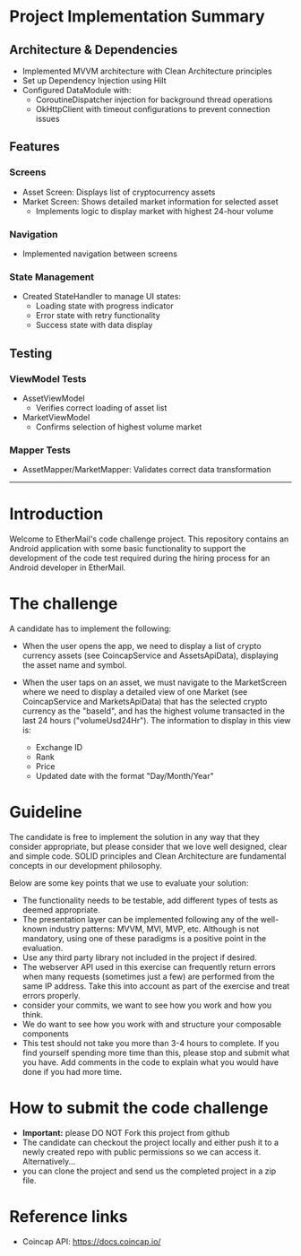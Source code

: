 # Project Implementation Summary

## Architecture & Dependencies
- Implemented MVVM architecture with Clean Architecture principles
- Set up Dependency Injection using Hilt
- Configured DataModule with:
  - CoroutineDispatcher injection for background thread operations
  - OkHttpClient with timeout configurations to prevent connection issues

## Features
### Screens
- Asset Screen: Displays list of cryptocurrency assets
- Market Screen: Shows detailed market information for selected asset
  - Implements logic to display market with highest 24-hour volume

### Navigation
- Implemented navigation between screens

### State Management
- Created StateHandler to manage UI states:
  - Loading state with progress indicator
  - Error state with retry functionality
  - Success state with data display

## Testing
### ViewModel Tests
- AssetViewModel
  - Verifies correct loading of asset list
- MarketViewModel
  - Confirms selection of highest volume market


### Mapper Tests
- AssetMapper/MarketMapper: Validates correct data transformation



--------------------------------------

# Introduction
Welcome to EtherMail's code challenge project. This repository contains an Android application with some basic functionality
to support the development of the code test required during the hiring process for an Android developer in EtherMail.

# The challenge
A candidate has to implement the following:

- When the user opens the app, we need to display a list of crypto currency assets (see CoincapService and AssetsApiData),
  displaying the asset name and symbol.

- When the user taps on an asset, we must navigate to the MarketScreen where we need to display a detailed view of one Market (see CoincapService and MarketsApiData)
  that has the selected crypto currency as the "baseId", and has the highest volume transacted in the last 24 hours ("volumeUsd24Hr").
  The information to display in this view is:
    + Exchange ID
    + Rank
    + Price
    + Updated date with the format "Day/Month/Year"

# Guideline
The candidate is free to implement the solution in any way that they consider appropriate, but please consider that we love well designed, clear and simple code. 
SOLID principles and Clean Architecture are fundamental concepts in our development philosophy.

Below are some key points that we use to evaluate your solution:
- The functionality needs to be testable, add different types of tests as deemed appropriate. 
- The presentation layer can be implemented following any of the well-known industry patterns: MVVM, MVI, MVP, etc.
  Although is not mandatory, using one of these paradigms is a positive point in the evaluation.
- Use any third party library not included in the project if desired.
- The webserver API used in this exercise can frequently return errors when many requests (sometimes just a few) are performed from the same IP address. Take this into account as part of the exercise and treat errors properly.
- consider your commits, we want to see how you work and how you think.
- We do want to see how you work with and structure your composable components
- This test should not take you more than 3-4 hours to complete. If you find yourself spending more time than this, please stop and submit what you have. Add comments in the code to explain what you would have done if you had more time.

# How to submit the code challenge
- **Important:** please DO NOT Fork this project from github
- The candidate can checkout the project locally and either push it to a newly created repo with public permissions so we can access it. Alternatively...
- you can clone the project and send us the completed project in a zip file.

# Reference links
- Coincap API: https://docs.coincap.io/
